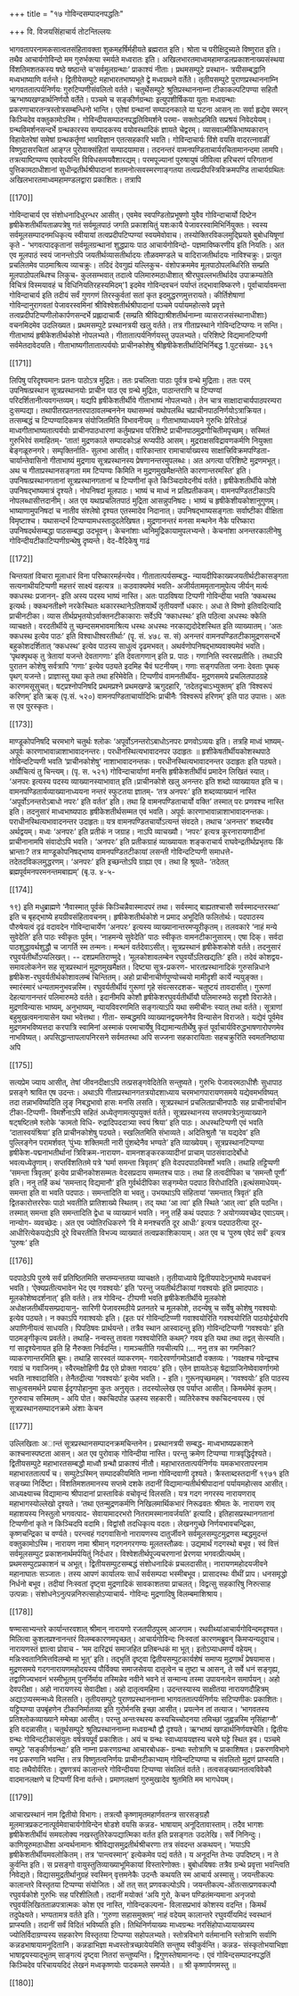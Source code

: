 +++
title = "१७ गोविन्दसम्पादनपद्धतिः"

+++
वि. विजयसिंहाचार्य तोटन्तिल्लयः

भागवतापरनामकसात्वतसंहितावक्ता शुकमहर्षिर्महीयते ब्रह्मरात इति। 
श्रोता च परीक्षिदुच्यते विष्णुरात इति। तथैव आचार्यगोविन्दो मम गुरुर्भक्त्या 
स्मर्यते मध्वरातः इति।
अखिलभारतमाध्वमहामण्डलप्रकाशनाख्यसंस्थया  विंशतिमशतकस्य 
षष्ठे  षष्ठान्ते  च‘सर्वमूलग्रन्थाः’  प्राकाश्यं  नीताः।  प्रथमसम्पुटे  प्रस्थान- 
त्रयीसम्बद्धानि मध्वभाष्याणि वर्तन्ते। द्वितीयेसम्पुटे महाभारतभाष्यभूते द्वे 
मध्वग्रथने  वर्तेते।  तृतीयसम्पुटे  पुराणप्रस्थाननाम्नि  भागवततात्पर्यनिर्णयः 
गुरुटिप्पणीसंवलितो वर्तते। चतुर्थेसम्पुटे श्रुतिप्रस्थाननाम्ना टीकाकल्पटिपण्या 
सहितौ  ऋग्भाष्यखण्डार्थनिर्णयौ  वर्तेते।  पञ्चमे  च  सङ्कीर्णग्रन्थाः 
इत्युपशीर्षिकया युताः मध्वग्रन्थाः प्रकरणाचारतन्त्रस्तोत्रसम्बन्धिनो भान्ति। 
एतेषां ग्रन्थानां सम्पादनकाले या घटना आसन् ताः सर्वा हृद्येव स्मरन् 
किञ्चिदेव  वक्तुकामोऽस्मि।  गोविन्दीयसम्पादनपद्धतिविमर्शने  परमा-
सक्तोऽहमिति सप्रश्रयं निवेदयेयम्।
ग्रन्थविमर्शनसन्दर्भे  ग्रन्थकारस्य  सम्पादकस्य  वयोवस्थादिकं  ज्ञायते 
चेद्वरम्।  व्यासवाल्मीकिभाष्यकारान्  विहायेतरेषां  समेषां  ग्रन्थकर्तॄणां 
भावविज्ञान एतत्सहकारि भवति। 
गोविन्दाचार्यः  विंशे  वयसि  वादरत्नावळीं  विष्णुदासरचितां  आङ्ग्ल 
पुरोवाक्संहितां सम्पादयामास। तदनन्तरं वामनपण्डिताचार्यरचितामानन्दमा
लामपि। तत्रत्याष्टिप्पण्य एवावेदयन्ति विविधसमयवैशारद्यम्। परमपूज्यानां 
पुरुषायुषं  जीवित्वा  हरिचरणं  परिगतानां  पुत्तिकामठाधीशानां 
सुधीन्द्रतीर्थश्रीपादानां शतमनोत्सवस्मरणाङ्गतया तत्वप्रदीपस्त्रिविक्रमपण्डि
ताचार्यग्रथितः  अखिलभारतमाध्वमहामण्डलद्वारा  प्रकाशितः।  तत्रापि 

[[170]]

गोविन्दाचार्य एव संशोधनादिधुरन्धर आसीत्। एवमेव स्वपण्डितोप्रभूषणो 
युवैव गोविन्दाचार्यो दिष्टेन हृषीकेशतीर्थीयताळपत्रेषु गतं सर्वमूलपाठं जगति 
प्रकाशयितुं यशःकायै पेजावरस्वामिभिर्नियुक्तः।
स्वस्य  सर्वमूलसम्पादनमधिकृत्य  स्वीयायां  तत्वप्रदीपटिप्पण्यां 
स्वयमेवोवाच। तस्योक्तिरविकलमुद्घ्रियते बुबोधयिषूणां कृते -
‘भगवत्पादकृतानां सर्वमूलग्रन्थानां शुद्धप्रायः पाठ आचार्यगोविन्दो-
पज्ञमाविष्करणीय इति नियतिः। अत एव मूलपाठं स्वयं जानन्तोऽपि 
जयतीर्थव्यासतीर्थादयः तौळवमण्डले च वादिराजतीर्थादयः नाविश्चक्रुः। 
प्रत्युत प्रचलितमेव पाठमाश्रित्य व्याचक्रुः। तदिदं देवगुह्यं यल्लिकुच-
वंशोपक्रममेव मूलपाठोपलब्धिरिति सम्प्रति मूलपाठोपलब्धिश्च लिकुच-
कुलसम्भवात्  तदात्वे  पलिमारुमठाधीशात्  श्रीरघुवल्लभतीर्थादेव 
उपाक्रम्यतेति विचित्रं विस्मयावहं च विधिनियतिरहस्यमिदम्’1
इदमेव  गोविन्दवचनं  पर्याप्तं  तद्भावाविष्करणे।  पूर्वाचार्यावमन्ता 
गोविन्दाचार्य  इति  तदीयं  सर्वं  गुणगणं  तिरस्कुर्वतां  सतां  कृत 
इदमुद्धरणमुत्तरायते।
कीर्तिशेषाणां गोविन्दानुरागवतां पेजावरस्वमिनां श्रीविश्वेशतीर्थश्रीपादानां 
पञ्चमे पर्यायमहोत्सवे प्रवृत्ते तत्वप्रदीपटिप्पणीलोकार्पणसन्दर्भे प्रह्लादाचार्यैः 
(सम्प्रति  श्रीविद्याश्रीशतीर्थनाम्ना  व्यासराजसंस्थानाधीशाः)  वचनमिदमेव 
उदलिख्यत।
प्रथमसम्पुटे प्रस्थानत्रयी खलु वर्तते। तत्र गीताप्रस्थाने गोविन्दटिप्पण्यः 
न सन्ति। गीताभाष्यं हृषीकेशतीर्थकोशे नोपलभ्यते। गीतातात्पर्यनिर्णयस्तु 
उपलभ्यते। परिशिष्टे विद्यमानटिप्पणी सर्वमेतदावेदयति। 
गीताभाष्यगीतातात्पर्ययोः प्राचीनकोशेषु  श्रीहृषीकेशतीर्थादिभिर्निबद्ध 
1.पुटसंख्या- ३६१

[[171]]

लिपिषु परिदृश्यमानः प्रतनः पाठोऽत्र मुद्रितः। ततः प्रचलिताः पाठाः पूर्वत्र 
ग्रन्थे मुद्रिताः। ततः परम् उपनिषत्प्रस्थान सूत्रप्रस्थानयोः प्राचीन पाठ एव 
ग्रन्थे मुद्रितः, पाठान्तराणि च टिप्पण्यां परिदर्शितानीत्यवगन्तव्यम्। यद्यपि 
हृषीकेशतीर्थीये गीताभाष्यं नोपलभ्यते। तेन चात्र साक्षादाचार्यपाठपरम्परा 
दुःसम्पद्या।  तथापीतरप्रतनतरपाठावलम्बननेन  यथासम्भवं  यथोपलब्धि 
चप्राचीनपाठनिर्णयोऽत्राक्रियत।  तत्सम्बद्धं  च  टिप्पण्यादिकमत्र 
संयोजितमिति विभावनीयम् ॥
गीताभाष्याध्ययने  गुरुभिः  प्रेरितोऽहं  माध्वगीताभाष्यतात्पर्ययोः 
प्राचीनपाठधारणां  कर्तुमप्रभव  परिशिष्टे  प्राचीनपाठमुद्रणौचितीमपृच्छम्। 
सस्मितं गुरुभिरेवं समाहितम्- ‘तात! मुद्रणकाले सम्पादकोऽहं रूप्यपीठे 
आसम्। मुद्रराक्षसविद्रावणकर्मणि नियुक्ता बेङ्गळूरुनगरे। सम्पृक्तिर्नाति-
सुलभा आसीत्। वारिकान्तार रामाचार्याख्यस्य साक्षात्त्रिविक्रमपण्डिता-
चार्यान्तेवासिनो गीताभाष्यं मुद्रणाय सूत्रप्रस्थानस्य प्रेषणानन्तरमुपलब्धः। 
अत अगत्या परिशिष्टे मुद्रणमभूत्। अथ च गीताप्रस्थानसङ्गता मम टिप्पण्यः 
किमिति न मुद्रणमुखमैक्षन्तेति कारणान्तरमस्ति’ इति।
उपनिषत्प्रस्थानगतानां  सूत्रप्रस्थानगतानां  च  टिप्पणीनां  कृते 
किञ्चिदावेदनीयं वर्तते। हृषीकेशतीर्थीये कोशे उपनिषद्भाष्यमात्रं दृश्यते। 
नोपनिषदां मूलपाठः। भाष्यं च माध्वं न प्रतिप्रतीककम्। वामनपण्डितटीकाऽपि 
नोपलब्धासीत्तदानीम्। अत एव यथाप्रचलितपाठं मुद्रिता आसन्नुपनिषदः। 
भाष्यं च हृषीकेशीयकोशानुगुणम्। भाष्याणामुपनिषदां च नातीव संश्लेषो 
दृश्यत  एतस्मादेव  निदानात्।  उपनिषद्भाष्यसङ्गताः  सर्वाष्टीका  वीक्षिता 
विमृष्टाश्च। यथासन्दर्भं टिप्पण्यामधस्तादुदलेखिषत। 
मुद्रणानन्तरं  मनसा  मन्थनेन  नैके  परिष्कारा  उपनिषदर्थसम्बद्धा 
पाठसम्बद्धा उदभूवन्। केचनांशाः ध्वनिमुद्रिकायामुपलभ्यन्ते। केचनांशा 
अनन्तरकालीनेषु गोविन्दीयटीकाटिप्पणीग्रन्थेषु दृष्यन्ते। वेद-वैदिकेषु गाढं 

[[172]]

चिन्तयतां विचारा मूलाधारं विना परिष्कारमर्हन्त्येव। गीतातात्पर्यसम्बद्ध-
न्यायदीपिकाख्यजयतीर्थटीकासङ्गता  सत्यनाथीयटिप्पणी  महत्तरं  साक्ष्यं 
वहत्यत्र ॥
कठवाक्यमेवं भवति- अजीर्यताममृतानामुपेत्य जीर्यन् मर्त्यः क्कधस्थः 
प्रजानन्-  इति  अस्य  पदस्य  भाष्यं  नास्ति।  अतः  पाठविषया  टिप्पणी 
गोविन्दीया भवति 
‘क्कथस्थ इत्यर्थः। क्कथनतीक्ष्णे नरकेस्थितः थकारस्थानेऽतिशयार्थे 
तृतीयवर्णो धकारः। अधा ते विष्णो इतिवदित्यादि प्राचीनटीका। व्यास
तीर्थप्रभृतयोऽर्वाक्तनटीकाकाराः  सर्वेऽपि  ‘क्काधस्थः’  इति  पठित्वा 
अधस्थः क्केति व्याचक्षते। वरदतीर्थीये तु च्छन्दसमभावमाश्रित्य धस्थः 
अधस्थः नरकाद्यदोदेशस्थित इति व्याख्यातम्। ‘अतः क्कधस्थ इत्येव 
पाठः’ इति विश्वाधीश्वरतीर्थाः’ (पॄ. सं. ४७८ स. सं)
अनन्तरं  वामनपण्डितटीकामुद्रणसन्दर्भे  बहुकोशदर्शितात्  ‘क्कधस्थ’ 
इत्येव पाठस्य साधुत्वं दृढमभवत्। अथर्वणोपनिषद्भाष्यवाक्यमेवं भवति। 
‘पृथक्पृथक् तु त्रेतायां यजन्ते देवतागणाः’ इति देवतागणान् इति प्र. 
पाठः। गणानिति स्वरसप्रतीतिः। तथाऽपि पुरातन कोशेषु सर्वत्रापि ‘गणाः’ 
इत्येव पठ्यते इदमिह चैवं घटनीयम्। गणाः सङ्गपतिता जनाः देवताः पृथक् 
पृथग् यजन्ते। प्राज्ञास्तु यथा कृते तथा हरिमेवेति। टिप्पणीयं वामनतीर्थीय-
मुद्रणसमये प्रचलितपाठग्रहे कारणमसूसुचत्। 
षट्प्रश्नोपनिषदि प्रथमप्रश्ने प्रथमखण्डे ऋगुदहारि,
‘तदेतदृचाऽभ्युक्तम्’ इति 
‘विश्वरूपं करिणम्’ इति ऋक् (पृ.सं. ५२०)
वामनपण्डिताचार्यादिभिः  प्राचीनैः  ‘विश्वरूपं  हरिणम्’  इति  पाठ 
उपात्तः। अतः स एव पुरस्कृतः। 

[[173]]

माण्डूकोपनिषदि चरमभागे चतुर्थः श्लोकः ‘अपूर्वोऽनन्तरोऽबाधोऽनपरः 
प्रणवोऽव्ययः इति। तत्रहि माध्वं भाष्यम्-
अपूर्वः कारणाभावान्नाशाभावादनन्तरः। 
परधीनस्थित्यभावादनपर उदाहृतः ॥
हृशीकेषतीर्थीयकोशस्थपाठे  गोविन्दटिप्पणी  भवति  ‘प्राचीनकोशेषु’ 
नाशाभावादनन्तकः।  परधीनस्थित्यभावादनन्तर  उदाहृतः  इति  पठ्यते। 
अर्थौचित्यं तु चिन्त्यम्। (पृ. स. ५२१)
गोविन्दाचार्याणां  मनसि  हृषीकेशतीर्थीयं  प्रमादेन  लिखितं  स्यात्। 
‘अनपरः  इत्यस्य  पदस्य  व्याख्यानस्याभावात्  इति।प्राचीनकोशे  खलु 
अनन्तरः इति शब्दो व्याख्यायत इति च। वामनपण्डितार्यव्याख्यानाध्ययना
नन्तरं  स्फुटतया  ज्ञातम्-  ‘तत्र  अनपरः’  इति  शब्दव्याख्यानं  नास्ति 
‘अपूर्वोऽनन्तरोऽबाधो नपरः’ इति वर्तत’ इति। तथा हि वामनपण्डिताचार्यो 
वक्ति’ तस्मात् परः प्रणवश्च नास्ति इति।
तदनुसारं माध्वभाष्यपाठः हृषीकेशतीर्थसम्मत एवं भवति। 
अपूर्वः कारणाभावान्नाशाभावादनन्तकः। 
पराधीनस्थित्यभावादनन्तर उदाहृतः॥
यत्र वामनपण्डितचार्योऽत्यन्तं संवदते। तथाच ‘अनन्तर’ शब्दस्यैव 
अर्थद्वयम्। मध्वः ‘अनपरः’ इति प्रतीकं न जग्राह। नाऽपि व्याचख्यौ। 
‘नपरः’ इत्यत्र कूरनारायणादीनां प्राचीनानामपि संवादोऽपि भवति। 
‘अनपरः’ इति प्रतीकग्राहं व्याख्यायतः शङ्कराचार्य राघवेन्द्रतीर्थप्रभृतयः 
किं  भ्रान्ताः?  तत्र  माण्डूकोपनिषद्भाष्य  वामनपण्डितटीकायां  लसन्ती 
गोविन्दटिप्पणी समाधत्ते- तदेतदविकलमुद्धरणम्। 
‘अनपरः’ इति इच्छन्तोऽपि ग्राह्या एव। 
तथा हि श्रूयते- ‘तदेतत् ब्रह्मपूर्वमनपरमनन्तमबाह्यम्’ (बृ.उ. ४-५-

[[174]]

१९) इति मधुब्राह्मणे ‘नैवास्मात् पूर्वकं किञ्चिन्नैवास्मादपरं तथा। सर्वस्माद् 
बाह्यतश्चासौ सर्वस्मादन्तरस्था’ इति च बृहद्भाष्ये हयग्रीवसंहितावचनम्। 
हृषीकेशतीर्थकोशे न प्रमाद अभूदिति फलितोर्थः। पदपाठस्य पौरुषेयत्वं 
दृढं वदावदेन गोविन्दाचार्येण ‘अनपरः’ इत्यस्य व्याख्यानान्तरमप्यूरीकृतम्। 
तलवकारे ‘नाहं मन्ये सुवेदेति’ इति पाठः स्वीकृतः पूर्वम्। ‘नाहमन्ये 
सुवेदेति’ पाठः स्वीकृतः वामनटीकानुसारम्। 
एषा दिक्। सर्वदा पाठशुद्धावर्थशुद्धौ च जागर्ति स्म तन्मनः। मन्थनं 
वर्तदेवाऽसीत्। 
सूत्रप्रस्थानं हृषीकेशकोशे वर्तते। तदनुसारं रघुवर्यतीर्थोऽप्यलिखत्। 
-- दशप्रमतिराण्मुदे। 
‘मूलकोशावलम्बेन  रघुवर्योऽलिखद्यतिः’  इति।  तदेवं  कोशद्वय-
समावलोकनेन  सह  सूत्रप्रस्थानं  मुद्रणमुखमैक्षत।  दिष्ट्या  सूत्र-प्रकरण-
भारतप्रस्थानादिकं  गुरुसन्निधाने  हृषीकेश-रघुवर्यतीर्थकोशावलम्बं 
चिन्तितम्।  अहो  प्राचीनाचीर्णपुण्योच्चयो  मामीदृशी  कार्ये  न्ययुङ्क्त। 
स्मारंस्मारं धन्यतामनुभवन्नस्मि। रघुवर्यतीर्थीयं गुरूणां गृहे संवत्सरदशक-
चतुष्टयं तावदासीत्। गुरूणां देहत्यागानन्तरं पलिमारुमठे वर्तते। इदानीमपि 
कोशौ हृषीकेशरघुवर्यतीर्थीयौ पलिमारुमठे सदृशौ विराजेते। 
मुद्रणविन्यासः 
भाष्यम्, अनुभाष्यम्, न्यायविवरणमिति सङ्गत्याऽपि यथा समीचीनः 
स्यात् तथा वर्तते। सूत्राणां बहुमुखत्वमनायासेन यथा भवेत्तथा। गीता-
सम्बद्धमपि  व्याख्यानद्वयमनेनैव  विन्यासेन  विराजते।  यद्येवं  पूर्वमेव 
मुद्रणमभविष्यत्तदा करपात्रि स्वामिनां अस्माकं परमाचार्येषु विद्यामान्यतीर्थेषु 
कृतं पूर्वाचार्यविरुद्धभाषणारोपणमेव नाभविष्यत्। अपसिद्धान्तापलापनिरसने 
सर्वमतस्था अपि सज्जना सहकारायिताः सहचक्रुरिति स्वमतनिष्ठाया अपि 

[[175]]

सत्यप्रेम ज्याय आसीत्, तेषां जीवनदीक्षाऽपि तत्प्रसङ्गवेदितेति सन्तुष्यते। 
गुरुभिः पेजावरमठाधीशैः सुधापाठ प्रसङ्गे श्रावित एष उदन्तः। अथाऽपि 
गीताप्रस्थानगतत्रयोदशाध्याय चरमभागपारायणसमये यद्येवमभविष्यत् तदा 
तन्नाभविष्यदिति लॄङ् निबद्धभावो हासः मनसि लसति।
सूत्रप्रस्थानं प्रचलितप्राचीनपाठैः सह प्राचीनार्वाचीन टीका-टिप्पणी-
विमर्शेनाऽपि सहितं अध्येतृणामत्युपयुक्तं वर्तते।
सूत्रप्रस्थानस्य सप्तमपत्रेऽनुव्याख्याने षट्षष्टितमे श्लोके ‘कामतो विधि-
रुद्रादिपददात्र्या स्वयं श्रिया’ इति पाठः। अधस्थटिप्पणी एवं भवति 
‘दातास्वयंश्रिया’ इति प्राचीनकोशेषु पठ्यते। स्खलितमिति संभाव्यते। 
अदितिश्रुतौ ‘स यद्यदेव’ इति पुल्लिङ्गेन परामर्शवत् ‘पुंभ्यः शक्तिमती नारी 
पुंशब्देनैव भण्यते’ इति व्याख्येयम्। 
सूत्रप्रस्थानटिप्पण्या  हृषीकेश-पद्मनाभतीर्थानां  त्रिविक्रम-नारायण- 
वामनशङ्करकव्यादीनां प्राचाम् पाठसंवादादेर्बोधो भवत्यध्येतॄणाम्। 
सप्तविंशतितमे  पत्रे  ‘घर्मा  समन्ता  त्रिवृतम्’  इति  वेदपदपाठविमर्शो 
भवति। तथाहि तट्टिप्पणी ‘समन्ता त्रिवृतम्’ इत्येव प्राचीनकोशसम्मतः 
वेदसप्रदाय सम्मतश्च पाठः। तथा हि तत्वदीपिका च ‘समन्तौ पूर्णौ’ इति। 
ननु तर्हि कथं ‘समन्ताद् विद्यमानौ’ इति गुर्वर्थदीपिका सङ्गम्येत पदपाठ 
विरोधादिति।इत्थंसमाधेयम्- समन्ता इति वा भवति पदपाठः। समन्तादिति 
वा भवतु। उभयथाऽपि संहितायां ‘समन्तात् त्रिवृतं’ इति द्वितकारोत्तररेफः 
पाठो भवतीति प्रातिशाख्ये स्थितम्। तद् यथा ‘आ त्वा’ इति स्थिते ‘आत् 
त्वा’ इति पठन्ति। तस्मात् समन्ता इति समन्तादिति द्वेधा च व्याख्यानं 
भवति। ननु तर्हि कथं पदपाठः ? अयोगव्यवच्छेद एवाऽयम्। नान्योग-
व्यवच्छेदः। अत एव ज्योतिरधिकरणे ‘वि मे मनश्चरति दूर आधीः’ इत्यत्र 
पदपाठरीत्या दूर-आधीरित्येकपद्येऽपि दूरे विचरतीति विभज्य व्याख्यातं 
तत्वप्रकाशिकायाम्। अत एव च ‘पुरुष एवेदं सर्वं’ इत्यत्र ‘पुरुषः’ इति 

[[176]]

पदपाठेऽपि पुरुषे सर्वं प्रतिष्ठितमिति सप्तम्यन्ततया व्याचक्षते।
तृतीयाध्याये द्वितीयपादेऽनुभाष्ये मध्ववचनं भवति। 
‘ऐक्यप्रतीत्यभावेन भेद एव गवश्वयोः’ इति ‘परन्तु जयतीर्थटीकायां 
गवश्वयोः इति प्रमादपाठः। मूलकोशेष्वदर्शनात्’ इति वर्तते। तत्र गोविन्द-
टीप्पणी  भवति  हृषीकेशतीर्थीये  मूलकोशे  अधोक्षजतीर्थीयसम्प्रदायानु-
सारिणी  पेजावरमठीये  प्रतनतरे  च  मूलकोशे,  तदन्येषु  च  सर्वेषु  कोशेषु 
गवश्वयोः इत्येव पठ्यते। न क्काऽपि गवाश्वयोः इति। 
(इतः परं गोविन्दटिप्प्णी गवाश्वयोरिति गवश्वयोरिति पाठयोर्द्वयोरपि 
अपाणिनीयत्वं साधयति। पिपठिषवः प्रार्थयन्ते। तत्रैव स्थान आस्वादन्तु 
इति)
गोविन्दटिप्पणी ‘गवश्वयोः’ इति पाठमङ्गीकृत्य प्रवर्तते। तथाहि-
नन्वस्तु  तावता  गवश्वयोरिति  कथम्?  गवय  इति  यथा  तथा  तद्वत् 
सेत्स्यति।  गां  सादृश्येनायत  इति  हि  नैरुक्ता  निर्वदन्ति।  गामञ्चतीति 
गवचीत्यपि।...
ननु तत्र का गमनिका? व्याकरणान्तरमिति ब्रूमः। तथाहि सारस्वतं 
व्याकरणम्- गवादेरवर्णागमोऽक्षादौ वक्तव्यः। ‘गवक्षश्च गवेन्द्रश्च गवाग्रं च 
गवाजिनम्। स्वैरमक्षोहिणी प्रैढ एते प्रोक्ता गवादयः’ इति। एतेन ज्ञायतेऽक्
षेद्राग्राजिनेष्वेवावर्णागमो  भवति  नाश्वादाविति।  तेनैतद्रीत्या  ‘गवश्वयोः’ 
इत्येव भवति। - इति। 
गुरूनपृच्छमहम्।  ‘गवश्वयोः’  इति  पाठस्य  साधुत्वसमर्थने  प्रयास 
ईदृगपोहानुमा कुतः अनुसृतः। तदस्योल्लेख एव पर्याप्त आसीत्। किमर्थमेवं 
कृतम्। 
गुरुरुवाच  सस्मितम्  -  अयि  पोत।  क्कचिदपोह  ऊहस्य  सहकारी। 
व्यतिरेकश्च  क्कचिदन्वयस्य।  एवं  सूत्रप्रस्थानसम्पादनक्रमे  अंशाः  केचन 

[[177]]

उल्लिखिताः अान्तं सूत्रप्रस्थानसम्पादनक्रमचिन्तनेन। प्रस्थानत्रयी सम्बद्ध-
माध्वभाष्यप्रकाशने काश्चनास्पष्टता आसन्। अत एव पुरोवाक् गोविन्दीया 
नास्ति। परन्तु क्रमेण टिप्पण्या गात्रवृद्धिर्दृश्यते।
द्वितीयसम्पुटे महाभारतसम्बद्धौ माध्वौ ग्रन्थौ प्राकाश्यं नीतौ। 
महाभारततात्पर्यनिर्णयः  यमकभारतापरनाम  महाभारततात्पर्यं  च। 
सम्पुटेऽस्मिन् सम्पादकीयमिति नाम्ना गोविन्दवाणी दृश्यते। क्रैस्ताब्दस्तदानीं 
१९७१ इति सङ्ख्या निर्दिष्टा। विंशतिमशतमानस्य सप्तमे दशके तदानीं 
विद्यामान्यतीर्थश्रीपादानां पर्यायमहोत्सव आसीत्। आध्यक्ष्याच्च विद्यामान्य 
श्रीपादानां प्रास्ताविकं वचोवृन्दं विलसति। यत्र गदग नगरस्य नारायणराव् 
महाभागस्योल्लेखो  दृश्यते।  ‘तथा  एतन्मुद्रणकर्मणि  निखिलमार्थिकभारं 
निरूढवतः श्रीमतः के. नारायण राव् महाशयस्य निस्तुलो भगवत्पाद-
सेवायामादरभरो नितरामस्मानावर्जयति’ इत्यादि। 
इतिहासप्रस्थानगतानां टिप्पणीनां कृते न किञ्चिदपि वदामि। विद्वांसौ 
तदधिकृत्य  वदतः।  लेखनगुच्छे  निर्णयभावचन्द्रिका,  कृष्णचन्द्रिका  च 
वर्ण्यते। परन्त्वहं गदगवासिनो नारायणस्य दातुर्जीवने सर्वमूलसम्पुटमुद्रणस
म्बद्धमुदन्तं  वक्तुकामोऽस्मि।  नारायण  नामा  श्रीमान्  गदगनगरगण्यः 
मूलतस्तौळवः।  उद्यमार्थं  गदगस्थो  बभूव।  स्वं  वित्तं  सर्वमूलसम्पुट 
प्रकाशनार्थमर्पयितुं  निर्दधार।  विश्वेशतीर्थपूज्यचरणानां  प्रेरणया 
भगवत्प्रीत्यर्थम्।  प्रथमसम्पुटप्रकाशनं  च  अभूत्।  द्वितीयसम्पुटसम्बद्धं 
संशोधनादिकं प्रचलदासीत्। नारायणमहोदयजीवने महानाघातः सञ्जातः। 
तस्य आपणं कार्यालयः सार्धं सर्वसम्पदा भस्मीबभूव। प्रासादस्थः वीथीं 
प्राप। धनसमृद्धो निर्धनो बभूव। 
तदीयां निःस्वतां दृष्ट्वा मुद्रणादिकं सावकाशतया प्राचलत्। विद्वत्सु 
सहकारिषु  निरुत्साह  उत्पन्नाः।  संशोधनेऽनुत्पन्ननिरुत्साहोऽप्याचार्य-
गोविन्दः मुद्रणादिषु विलम्बमाशिश्राय।

[[178]]

षण्मासाभ्यन्तरे  कार्यान्तरवशात्  श्रीमान्  नारायणो  रजतपीठपुरम् 
आजगाम। रथवीथ्यांआचार्यगोविन्दमदृश्यत। मिलित्वा कुशलप्रश्नानन्तरं 
विलम्बकारणमपृच्छत्।  आचार्यगोविन्दः  निःस्वतां  कारणमब्रुवन् 
किमप्यन्यदुवाच। नारायणस्तं ज्ञात्वा प्रोवाच - ‘मम दारिद्र्यं समाजहित 
प्रतिबन्धकं मा भूत्। इतोऽप्याधमर्ण्यं वहेयम्। मन्निःस्वतानिमित्तविलम्बो 
मा  भूत्’  इति।  तद्भृतिं  दृष्ट्वा  द्वितीयसम्पुटकार्यशेषं  समाप्य  मुद्रणार्थं 
प्रेषयामास।  मुद्रणसमये  गदगनारायणमहोदयस्य  पौर्विक्या  समाजसेवया 
दातृत्वेन च तुष्टा च आसन्, ते सर्वे धनं सङ्गृह्य, तद्वाणिज्यभवनं भस्मीभूतम् 
पुनर्निर्माय तस्मिन्नेव नवीने भवने तं सन्मान्य तस्मा उपायनत्वेन समार्पयन्। 
अहो  देवपरीक्षा।  अहो  नारायणस्य  सेवादीक्षा।  अहो  दातृत्वमहिमा। 
उदन्तस्यास्य साक्षीतया नारायणदौहित्रम् अद्याऽप्यस्मन्मध्ये विलसति। 
तृतीयसम्पुटे  पुराणप्रस्थाननाम्ना  भागवततात्पर्यनिर्णयः  सटिप्पणीकः 
प्रकाशितः। यट्टिप्पण्या उपबृंहणेन टीकानिर्मातव्या इति गुरोर्मनसि इच्छा 
आसीत्। प्रयत्नेन तां तत्याज। ‘भागवतस्य प्रतिश्लोकव्याख्याने ममेच्छा 
आसीत्।  परन्तु  अन्तःस्थस्य  कस्यचिच्चोदनया  तमिच्छां  जुह्वन्नस्मि 
नृसिंहाग्नौ’ इति वदन्नासीत्।
चतुर्थसम्पुटे  श्रुतिप्रस्थाननाम्ना  मध्वग्रन्थौ  द्वौ  दृश्यते।  ऋग्भाष्यं 
खण्डार्थनिर्णयश्चेति।  द्वितीयः  ग्रन्थः  गोविन्दटीकासंयुतः  वर्षत्रयपूर्वं 
प्रकाशितः। अयं च ग्रन्थः स्वाध्याययज्ञस्य चरमे घट्टे स्थित इव।
पञ्चमे सम्पुटे ‘सङ्कीर्णग्रन्थाः’ इति नाम्ना प्रकरणग्रन्था आचारबोधक-
ग्रन्थाः स्तोत्राणि च प्राकाशिषत। प्रकरणविभागे नव प्रकरणानि भवन्ति। 
तत्र विष्णुतत्वनिर्णयः प्राचीनटीकाभ्याम् गोविन्दटिप्पण्या च संवलितो मुद्रणं 
प्राप्स्यति। वादः तथैवोर्वरितः। दूषणत्रयं कालान्तरे गोविन्दीयया टिप्पण्या 
संवलितं वर्तते। तत्वसङ्ख्यानतत्वविवेकौ वादमानलक्षणे च टिप्पणीं विना 
वर्तन्ते। प्रमाणलक्षणं गुरुमुखादेव श्रुतमिति मम भागधेयम्।

[[179]]

आचारप्रस्थानं नाम द्वितीयो विभागः। तत्रत्यौ कृष्णामृतमहार्णवतन्त्र
सारसङ्ग्रहौ  मूलमात्रप्रकटनात्पूर्वमेवाचार्यगोविन्देन  षोडशे  वयसि  कन्नड-
भाषायाम् अनूदितावास्ताम्। तदैव भागशः हृषीकेशतीर्थीयं समवलोक्य 
नखस्तुतिरेकपद्यात्मिका  वर्तत  इति  प्रसङ्गतः  उदलेखि।  सर्वे  निनिन्दुः। 
काणियूरुमठाधीशा अन्वर्थनामानः श्रीविद्यासमुद्रतीर्थश्रीचरणाः तत्र संवदन्त 
अकथयन्।  ‘मयाऽपि  हृषीकेशतीर्थीयमवलोकितम्।  तत्र  ‘पान्त्वस्मान्’ 
इत्येकमेव पद्यं वर्तते। य अनूदन्ति तेभ्यः उपदिष्टम्। न ते कुर्वन्ति इति। स 
प्रसङ्गो  वायुस्तुतिव्याख्याभूमिकायां  विस्तारेणोक्तः।  बुबोधयिषवः  तत्रैव 
ग्रन्थे प्रवृत्ता भवन्त्विति निवेद्यते। विद्यासमुद्रतीर्थानुग्रहं स्वस्मिन् वृत्तमनेकैः 
उदन्तैः कथयति स्म आचार्य अस्मासु।
जयन्तीकल्पः कालान्तरे विस्तृतया टिप्पण्या संयोजितः। ओं तत् सत् 
प्रणवकल्पोऽपि।  जयन्तीकल्प-ओंतत्सत्प्रणवकल्पौ  रघुवर्यकोशे  गुरुभिः 
सह परिशीलितौ। तदानीं मयोक्तं ‘अयि गुरो, केचन पण्डितंमन्यमाना 
अनृजवो रघुवर्यलिखितताळपत्रात्मकः कोश एव नास्ति, गोविन्दकल्पना-
विलासप्रभावं कोशस्य वदन्ति। किमर्थं तदुपेक्ष्यते। भण्यतामत्र वर्तते इति। 
‘गुरुणा  सहासमुक्तम्’  नाहं  वदेयम्  कालान्तरे  रघुवर्यीयमिदं  स्वस्थानं 
प्राप्स्यति। तदानीं सर्वं विदितं भविष्यति इति। तिथिनिर्णयाख्यः माध्वग्रन्थः 
नरसिंहोपाध्यायाख्यस्य ज्योतिर्विदाग्रण्यस्य सहकारेण विस्तृतया टिप्पण्या 
सहोपलभ्यते।
स्तोत्रविभागे वर्तमानानि स्तोत्राणि सर्वाणि कन्नडभाषायामनूदितानि। 
कन्नडाभिज्ञा  मध्वस्तोत्रच्छायेयमिति  सन्तुष्य  स्वीकुर्वन्ति।  कन्नड-
संस्कृतोभयाभिज्ञा भाषाद्वयस्याद्भुतम् साङ्गत्यं दृष्ट्वा नितरां सन्तुष्यन्ति। 
द्विगुणस्तेषामानन्दः। एवं गोविन्दसम्पादनपद्धतिं किञ्चिदेव परिचाययदिदं 
लेखनं मध्वकृष्णयोः पादकमले समर्प्यते।
॥ श्री कृष्णार्पणमस्तु ॥

[[180]]
